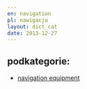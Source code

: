 ```yaml
---
en: navigation 
pl: nawigacja 
layout: dict_cat
date: 2013-12-27
---
```


podkategorie:
-------------
* [navigation equipment](/dict/n/navigation-equipment.html)